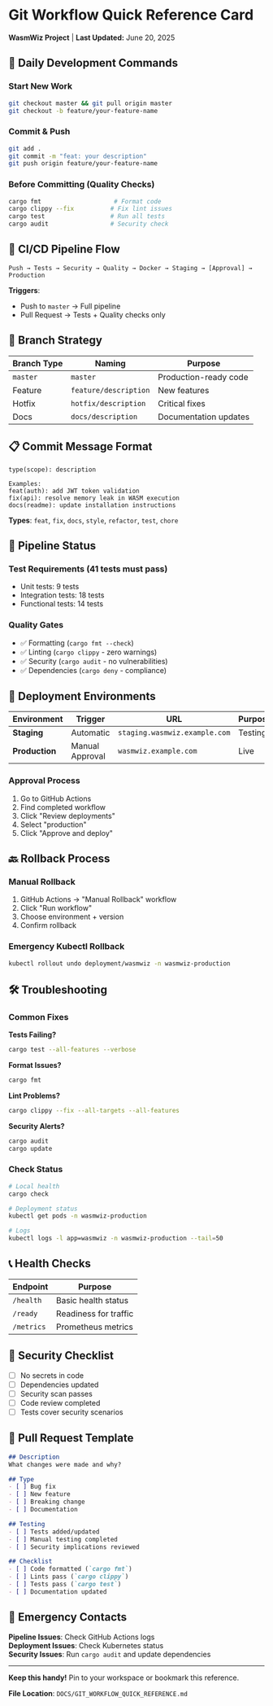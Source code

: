 # Git Workflow Quick Reference Card

**WasmWiz Project** | **Last Updated:** June 20, 2025

## 🚀 Daily Development Commands

### Start New Work
```bash
git checkout master && git pull origin master
git checkout -b feature/your-feature-name
```

### Commit & Push
```bash
git add .
git commit -m "feat: your description"
git push origin feature/your-feature-name
```

### Before Committing (Quality Checks)
```bash
cargo fmt                    # Format code
cargo clippy --fix          # Fix lint issues
cargo test                  # Run all tests
cargo audit                 # Security check
```

## 🔄 CI/CD Pipeline Flow

```
Push → Tests → Security → Quality → Docker → Staging → [Approval] → Production
```

**Triggers**: 
- Push to `master` → Full pipeline
- Pull Request → Tests + Quality checks only

## 🎯 Branch Strategy

| Branch Type | Naming | Purpose |
|------------|---------|---------|
| `master` | `master` | Production-ready code |
| Feature | `feature/description` | New features |
| Hotfix | `hotfix/description` | Critical fixes |
| Docs | `docs/description` | Documentation updates |

## 📋 Commit Message Format

```
type(scope): description

Examples:
feat(auth): add JWT token validation
fix(api): resolve memory leak in WASM execution
docs(readme): update installation instructions
```

**Types**: `feat`, `fix`, `docs`, `style`, `refactor`, `test`, `chore`

## 🚦 Pipeline Status

### Test Requirements (41 tests must pass)
- Unit tests: 9 tests
- Integration tests: 18 tests  
- Functional tests: 14 tests

### Quality Gates
- ✅ Formatting (`cargo fmt --check`)
- ✅ Linting (`cargo clippy` - zero warnings)
- ✅ Security (`cargo audit` - no vulnerabilities)
- ✅ Dependencies (`cargo deny` - compliance)

## 🎪 Deployment Environments

| Environment | Trigger | URL | Purpose |
|------------|---------|-----|---------|
| **Staging** | Automatic | `staging.wasmwiz.example.com` | Testing |
| **Production** | Manual Approval | `wasmwiz.example.com` | Live |

### Approval Process
1. Go to GitHub Actions
2. Find completed workflow
3. Click "Review deployments"
4. Select "production"
5. Click "Approve and deploy"

## 🔙 Rollback Process

### Manual Rollback
1. GitHub Actions → "Manual Rollback" workflow
2. Click "Run workflow"
3. Choose environment + version
4. Confirm rollback

### Emergency Kubectl Rollback
```bash
kubectl rollout undo deployment/wasmwiz -n wasmwiz-production
```

## 🛠️ Troubleshooting

### Common Fixes

**Tests Failing?**
```bash
cargo test --all-features --verbose
```

**Format Issues?**
```bash
cargo fmt
```

**Lint Problems?**
```bash
cargo clippy --fix --all-targets --all-features
```

**Security Alerts?**
```bash
cargo audit
cargo update
```

### Check Status
```bash
# Local health
cargo check

# Deployment status
kubectl get pods -n wasmwiz-production

# Logs
kubectl logs -l app=wasmwiz -n wasmwiz-production --tail=50
```

## 📞 Health Checks

| Endpoint | Purpose |
|----------|---------|
| `/health` | Basic health status |
| `/ready` | Readiness for traffic |
| `/metrics` | Prometheus metrics |

## 🔐 Security Checklist

- [ ] No secrets in code
- [ ] Dependencies updated
- [ ] Security scan passes
- [ ] Code review completed
- [ ] Tests cover security scenarios

## 📝 Pull Request Template

```markdown
## Description
What changes were made and why?

## Type
- [ ] Bug fix
- [ ] New feature  
- [ ] Breaking change
- [ ] Documentation

## Testing
- [ ] Tests added/updated
- [ ] Manual testing completed
- [ ] Security implications reviewed

## Checklist
- [ ] Code formatted (`cargo fmt`)
- [ ] Lints pass (`cargo clippy`)
- [ ] Tests pass (`cargo test`)
- [ ] Documentation updated
```

## 🚨 Emergency Contacts

**Pipeline Issues**: Check GitHub Actions logs  
**Deployment Issues**: Check Kubernetes status  
**Security Issues**: Run `cargo audit` and update dependencies  

---

**Keep this handy!** Pin to your workspace or bookmark this reference.

**File Location**: `DOCS/GIT_WORKFLOW_QUICK_REFERENCE.md`
